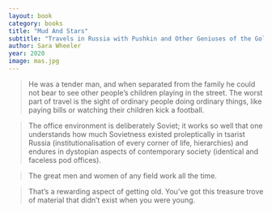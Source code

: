 ```yaml
---
layout: book
category: books
title: "Mud And Stars"
subtitle: "Travels in Russia with Pushkin and Other Geniuses of the Golden Age"
author: Sara Wheeler
year: 2020
image: mas.jpg
---
```


> He was a tender man, and when separated from the family he could not bear to see other people’s children playing in the street. The worst part of travel is the sight of ordinary people doing ordinary things, like paying bills or watching their children kick a football.

> The office environment is deliberately Soviet; it works so well that one understands how much Sovietness existed proleptically in tsarist Russia (institutionalisation of every corner of life, hierarchies) and endures in dystopian aspects of contemporary society (identical and faceless pod offices).

> The great men and women of any field work all the time.

> That’s a rewarding aspect of getting old. You’ve got this treasure trove of material that didn’t exist when you were young.
